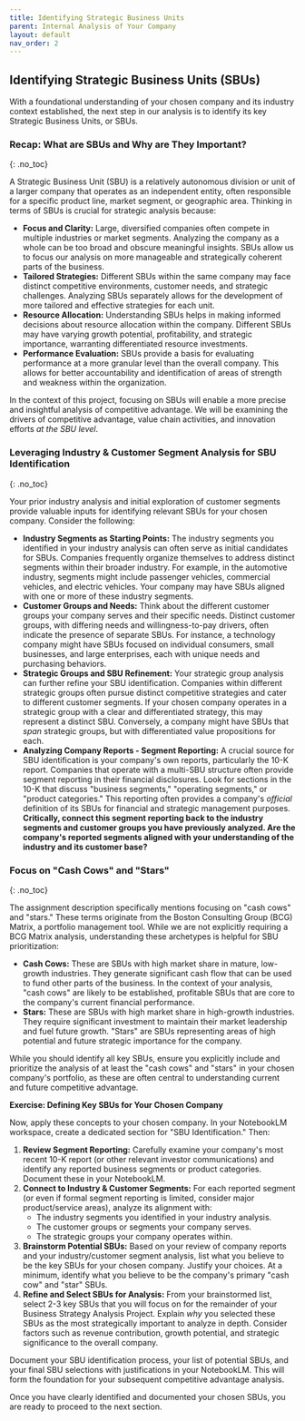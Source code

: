 ```yaml
---
title: Identifying Strategic Business Units
parent: Internal Analysis of Your Company
layout: default
nav_order: 2
---
```

## Identifying Strategic Business Units (SBUs)

With a foundational understanding of your chosen company and its industry context established, the next step in our analysis is to identify its key Strategic Business Units, or SBUs.

### Recap: What are SBUs and Why are They Important?
{: .no_toc}

A Strategic Business Unit (SBU) is a relatively autonomous division or unit of a larger company that operates as an independent entity, often responsible for a specific product line, market segment, or geographic area.  Thinking in terms of SBUs is crucial for strategic analysis because:

*   **Focus and Clarity:**  Large, diversified companies often compete in multiple industries or market segments. Analyzing the company as a whole can be too broad and obscure meaningful insights. SBUs allow us to focus our analysis on more manageable and strategically coherent parts of the business.
*   **Tailored Strategies:** Different SBUs within the same company may face distinct competitive environments, customer needs, and strategic challenges.  Analyzing SBUs separately allows for the development of more tailored and effective strategies for each unit.
*   **Resource Allocation:** Understanding SBUs helps in making informed decisions about resource allocation within the company.  Different SBUs may have varying growth potential, profitability, and strategic importance, warranting differentiated resource investments.
*   **Performance Evaluation:**  SBUs provide a basis for evaluating performance at a more granular level than the overall company. This allows for better accountability and identification of areas of strength and weakness within the organization.

In the context of this project, focusing on SBUs will enable a more precise and insightful analysis of competitive advantage. We will be examining the drivers of competitive advantage, value chain activities, and innovation efforts *at the SBU level*.

### Leveraging Industry & Customer Segment Analysis for SBU Identification
{: .no_toc}

Your prior industry analysis and initial exploration of customer segments provide valuable inputs for identifying relevant SBUs for your chosen company.  Consider the following:

*   **Industry Segments as Starting Points:**  The industry segments you identified in your industry analysis can often serve as initial candidates for SBUs.  Companies frequently organize themselves to address distinct segments within their broader industry. For example, in the automotive industry, segments might include passenger vehicles, commercial vehicles, and electric vehicles. Your company may have SBUs aligned with one or more of these industry segments.
*   **Customer Groups and Needs:**  Think about the different customer groups your company serves and their specific needs.  Distinct customer groups, with differing needs and willingness-to-pay drivers, often indicate the presence of separate SBUs.  For instance, a technology company might have SBUs focused on individual consumers, small businesses, and large enterprises, each with unique needs and purchasing behaviors.
*   **Strategic Groups and SBU Refinement:**  Your strategic group analysis can further refine your SBU identification. Companies within different strategic groups often pursue distinct competitive strategies and cater to different customer segments.  If your chosen company operates in a strategic group with a clear and differentiated strategy, this may represent a distinct SBU.  Conversely, a company might have SBUs that *span* strategic groups, but with differentiated value propositions for each.
*   **Analyzing Company Reports - Segment Reporting:**  A crucial source for SBU identification is your company's own reports, particularly the 10-K report.  Companies that operate with a multi-SBU structure often provide segment reporting in their financial disclosures.  Look for sections in the 10-K that discuss "business segments," "operating segments," or "product categories."  This reporting often provides a company's *official* definition of its SBUs for financial and strategic management purposes. **Critically, connect this segment reporting back to the industry segments and customer groups you have previously analyzed.  Are the company's reported segments aligned with your understanding of the industry and its customer base?**

### Focus on "Cash Cows" and "Stars"
{: .no_toc}

The assignment description specifically mentions focusing on "cash cows" and "stars." These terms originate from the Boston Consulting Group (BCG) Matrix, a portfolio management tool. While we are not explicitly requiring a BCG Matrix analysis, understanding these archetypes is helpful for SBU prioritization:

*   **Cash Cows:**  These are SBUs with high market share in mature, low-growth industries. They generate significant cash flow that can be used to fund other parts of the business. In the context of your analysis, "cash cows" are likely to be established, profitable SBUs that are core to the company's current financial performance.
*   **Stars:**  These are SBUs with high market share in high-growth industries. They require significant investment to maintain their market leadership and fuel future growth. "Stars" are SBUs representing areas of high potential and future strategic importance for the company.

While you should identify all key SBUs, ensure you explicitly include and prioritize the analysis of at least the "cash cows" and "stars" in your chosen company's portfolio, as these are often central to understanding current and future competitive advantage.

**Exercise: Defining Key SBUs for Your Chosen Company**

Now, apply these concepts to your chosen company.  In your NotebookLM workspace, create a dedicated section for "SBU Identification."  Then:

1.  **Review Segment Reporting:**  Carefully examine your company's most recent 10-K report (or other relevant investor communications) and identify any reported business segments or product categories. Document these in your NotebookLM.
2.  **Connect to Industry & Customer Segments:**  For each reported segment (or even if formal segment reporting is limited, consider major product/service areas), analyze its alignment with:
    *   The industry segments you identified in your industry analysis.
    *   The customer groups or segments your company serves.
    *   The strategic groups your company operates within.
3.  **Brainstorm Potential SBUs:** Based on your review of company reports and your industry/customer segment analysis, list what you believe to be the key SBUs for your chosen company.  Justify your choices.  At a minimum, identify what you believe to be the company's primary "cash cow" and "star" SBUs.
4.  **Refine and Select SBUs for Analysis:** From your brainstormed list, select 2-3 key SBUs that you will focus on for the remainder of your Business Strategy Analysis Project.  Explain *why* you selected these SBUs as the most strategically important to analyze in depth.  Consider factors such as revenue contribution, growth potential, and strategic significance to the overall company.

Document your SBU identification process, your list of potential SBUs, and your final SBU selections with justifications in your NotebookLM. This will form the foundation for your subsequent competitive advantage analysis.

Once you have clearly identified and documented your chosen SBUs, you are ready to proceed to the next section. 
